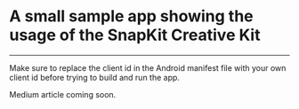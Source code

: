 # A small sample app showing the usage of the SnapKit Creative Kit
---
Make sure to replace the client id in the Android manifest file with your own client id before trying to build and run the app.

Medium article coming soon.
